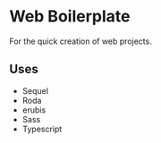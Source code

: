 # Web Boilerplate

For the quick creation of web projects.

## Uses
 - Sequel
 - Roda
 - erubis
 - Sass
 - Typescript


